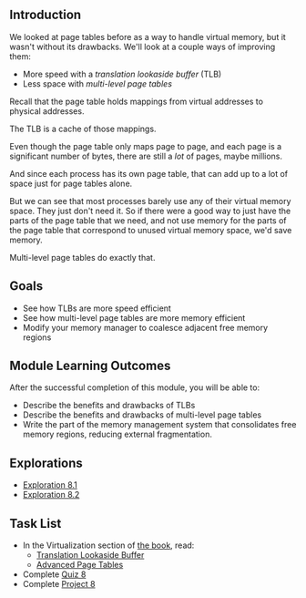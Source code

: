 ## Introduction

We looked at page tables before as a way to handle virtual memory, but
it wasn't without its drawbacks. We'll look at a couple ways of
improving them:

* More speed with a _translation lookaside buffer_ (TLB)
* Less space with _multi-level page tables_

Recall that the page table holds mappings from virtual addresses to
physical addresses.

The TLB is a cache of those mappings.

Even though the page table only maps page to page, and each page is a
significant number of bytes, there are still a _lot_ of pages, maybe
millions.

And since each process has its own page table, that can add up to a lot
of space just for page tables alone.

But we can see that most processes barely use any of their virtual
memory space. They just don't need it. So if there were a good way to
just have the parts of the page table that we need, and not use memory
for the parts of the page table that correspond to unused virtual memory
space, we'd save memory.

Multi-level page tables do exactly that.

## Goals

* See how TLBs are more speed efficient
* See how multi-level page tables are more memory efficient
* Modify your memory manager to coalesce adjacent free memory regions
  
## Module Learning Outcomes
  
After the successful completion of this module, you will be able to:

* Describe the benefits and drawbacks of TLBs
* Describe the benefits and drawbacks of multi-level page tables
* Write the part of the memory management system that consolidates free
  memory regions, reducing external fragmentation.
 
## Explorations

* [Exploration 8.1](https://canvas.oregonstate.edu/courses/1849663/assignments/8790498)
* [Exploration 8.2](https://canvas.oregonstate.edu/courses/1849663/assignments/8790499)

## Task List

* In the Virtualization section of [the book](https://pages.cs.wisc.edu/~remzi/OSTEP/), read:
  * [Translation Lookaside Buffer](https://pages.cs.wisc.edu/~remzi/OSTEP/vm-tlbs.pdf)
  * [Advanced Page Tables](https://pages.cs.wisc.edu/~remzi/OSTEP/vm-smalltables.pdf)
* Complete [Quiz 8](https://canvas.oregonstate.edu/courses/1849663/assignments/8790501)
* Complete [Project 8](https://canvas.oregonstate.edu/courses/1849663/assignments/8790500)
